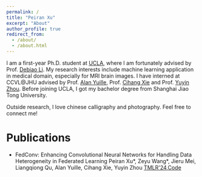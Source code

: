 ```yaml
---
permalink: /
title: "Peiran Xu"
excerpt: "About"
author_profile: true
redirect_from: 
  - /about/
  - /about.html
---
```


I am a first-year Ph.D. student at [UCLA](https://www.ucla.edu), where I am fortunately advised by Prof. [Debiao Li](https://scholar.google.com/citations?user=44m8E1MAAAAJ&hl=en). My research interests include machine learning application in medical domain, especially for MRI brain images. I have interned at CCVL@JHU advised by Prof. [Alan Yuille](https://www.cs.jhu.edu/~ayuille/), Prof. [Cihang Xie](https://cihangxie.github.io) and Prof. [Yuyin Zhou](https://yuyinzhou.github.io). Before joining UCLA, I got my bachelor degree from Shanghai Jiao Tong University.

Outside research, I love chinese calligraphy and photography. Feel free to connect me!

# Publications
- FedConv: Enhancing Convolutional Neural Networks for Handling Data Heterogeneity in Federated Learning
  Peiran Xu*, Zeyu Wang*, Jieru Mei, Liangqiong Qu, Alan Yuille, Cihang Xie, Yuyin Zhou
  [TMLR'24](https://arxiv.org/pdf/2310.04412),[Code](https://github.com/UCSC-VLAA/FedConv)
